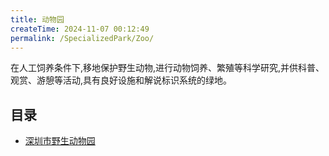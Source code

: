 ```yaml
---
title: 动物园
createTime: 2024-11-07 00:12:49
permalink: /SpecializedPark/Zoo/
---
```


在人工饲养条件下,移地保护野生动物,进行动物饲养、繁殖等科学研究,并供科普、观赏、游憩等活动,具有良好设施和解说标识系统的绿地。

## 目录
- [深圳市野生动物园](./深圳市野生动物园.md)
